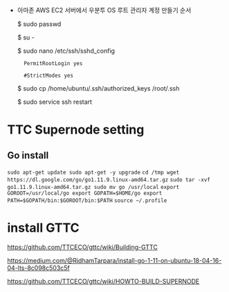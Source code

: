 + 아마존 AWS EC2 서버에서 우분투 OS 루트 관리자 계정 만들기 순서


    $ sudo passwd  
    
    $ su -
    
    $ sudo nano /etc/ssh/sshd_config      
    
        PermitRootLogin yes          
        
        #StrictModes yes
        
    $ sudo cp /home/ubuntu/.ssh/authorized_keys /root/.ssh
    
    $ sudo service ssh restart
    

# TTC Supernode setting

## Go install
`
sudo apt-get update
sudo apt-get -y upgrade
`
`
cd /tmp
wget https://dl.google.com/go/go1.11.9.linux-amd64.tar.gz
`
`
sudo tar -xvf go1.11.9.linux-amd64.tar.gz
sudo mv go /usr/local
`
`
export GOROOT=/usr/local/go
export GOPATH=$HOME/go
export PATH=$GOPATH/bin:$GOROOT/bin:$PATH
`
`
source ~/.profile
`
# install GTTC
https://github.com/TTCECO/gttc/wiki/Building-GTTC

https://medium.com/@RidhamTarpara/install-go-1-11-on-ubuntu-18-04-16-04-lts-8c098c503c5f

https://github.com/TTCECO/gttc/wiki/HOWTO-BUILD-SUPERNODE
